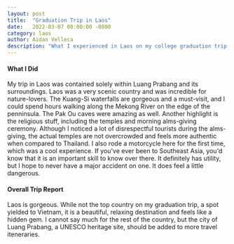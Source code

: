 ```yaml
---
layout: post
title:  "Graduation Trip in Laos"
date:   2022-03-07 00:00:00 -0800
category: laos
author: Aidan Velleca
description: "What I experienced in Laos on my college graduation trip to Vietnam, Laos, Thailand, and the Philippines"
---
```


#### **What I Did**

My trip in Laos was contained solely within Luang Prabang and its surroundings. Laos was a very scenic country and was incredible for nature-lovers. The Kuang-Si waterfalls are gorgeous and a must-visit, and I could spend hours walking along the Mekong River on the edge of the penninsula. The Pak Ou caves were amazing as well. Another highlight is the religious stuff, including the temples and morning alms-giving ceremony. Although I noticed a lot of disrespectful tourists during the alms-giving, the actual temples are not overcrowded and feels more authentic when compared to Thailand. I also rode a motorcycle here for the first time, which was a cool experience. If you've ever been to Southeast Asia, you'd know that it is an important skill to know over there. It definitely has utility, but I hope to never have a major accident on one. It does feel a little dangerous.

#### **Overall Trip Report**

Laos is gorgeous. While not the top country on my graduation trip, a spot yielded to Vietnam, it is a beautiful, relaxing destination and feels like a hidden gem. I cannot say much for the rest of the country, but the city of Luang Prabang, a UNESCO heritage site, should be added to more travel iteneraries.